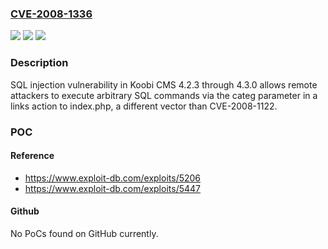 ### [CVE-2008-1336](https://cve.mitre.org/cgi-bin/cvename.cgi?name=CVE-2008-1336)
![](https://img.shields.io/static/v1?label=Product&message=n%2Fa&color=blue)
![](https://img.shields.io/static/v1?label=Version&message=n%2Fa&color=blue)
![](https://img.shields.io/static/v1?label=Vulnerability&message=n%2Fa&color=brighgreen)

### Description

SQL injection vulnerability in Koobi CMS 4.2.3 through 4.3.0 allows remote attackers to execute arbitrary SQL commands via the categ parameter in a links action to index.php, a different vector than CVE-2008-1122.

### POC

#### Reference
- https://www.exploit-db.com/exploits/5206
- https://www.exploit-db.com/exploits/5447

#### Github
No PoCs found on GitHub currently.

